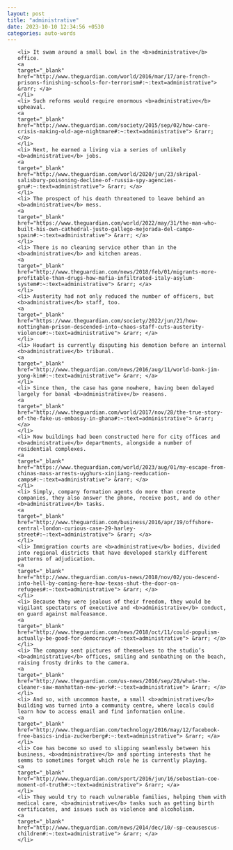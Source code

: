 ```yaml
---
layout: post
title: "administrative"
date: 2023-10-10 12:34:56 +0530
categories: auto-words
---
```

<ol>

    <li> It swam around a small bowl in the <b>administrative</b> office.
    <a 
    target="_blank" 
    href="http://www.theguardian.com/world/2016/mar/17/are-french-prisons-finishing-schools-for-terrorism#:~:text=administrative"> &rarr; </a>
    </li>
    <li> Such reforms would require enormous <b>administrative</b> upheaval.
    <a 
    target="_blank" 
    href="http://www.theguardian.com/society/2015/sep/02/how-care-crisis-making-old-age-nightmare#:~:text=administrative"> &rarr; </a>
    </li>
    <li> Next, he earned a living via a series of unlikely <b>administrative</b> jobs.
    <a 
    target="_blank" 
    href="http://www.theguardian.com/world/2020/jun/23/skripal-salisbury-poisoning-decline-of-russia-spy-agencies-gru#:~:text=administrative"> &rarr; </a>
    </li>
    <li> The prospect of his death threatened to leave behind an <b>administrative</b> mess.
    <a 
    target="_blank" 
    href="https://www.theguardian.com/world/2022/may/31/the-man-who-built-his-own-cathedral-justo-gallego-mejorada-del-campo-spain#:~:text=administrative"> &rarr; </a>
    </li>
    <li> There is no cleaning service other than in the <b>administrative</b> and kitchen areas.
    <a 
    target="_blank" 
    href="http://www.theguardian.com/news/2018/feb/01/migrants-more-profitable-than-drugs-how-mafia-infiltrated-italy-asylum-system#:~:text=administrative"> &rarr; </a>
    </li>
    <li> Austerity had not only reduced the number of officers, but <b>administrative</b> staff, too.
    <a 
    target="_blank" 
    href="https://www.theguardian.com/society/2022/jun/21/how-nottingham-prison-descended-into-chaos-staff-cuts-austerity-violence#:~:text=administrative"> &rarr; </a>
    </li>
    <li> Houdart is currently disputing his demotion before an internal <b>administrative</b> tribunal.
    <a 
    target="_blank" 
    href="http://www.theguardian.com/news/2016/aug/11/world-bank-jim-yong-kim#:~:text=administrative"> &rarr; </a>
    </li>
    <li> Since then, the case has gone nowhere, having been delayed largely for banal <b>administrative</b> reasons.
    <a 
    target="_blank" 
    href="http://www.theguardian.com/world/2017/nov/28/the-true-story-of-the-fake-us-embassy-in-ghana#:~:text=administrative"> &rarr; </a>
    </li>
    <li> Now buildings had been constructed here for city offices and <b>administrative</b> departments, alongside a number of residential complexes.
    <a 
    target="_blank" 
    href="https://www.theguardian.com/world/2023/aug/01/my-escape-from-chinas-mass-arrests-uyghurs-xinjiang-reeducation-camps#:~:text=administrative"> &rarr; </a>
    </li>
    <li> Simply, company formation agents do more than create companies, they also answer the phone, receive post, and do other <b>administrative</b> tasks.
    <a 
    target="_blank" 
    href="http://www.theguardian.com/business/2016/apr/19/offshore-central-london-curious-case-29-harley-street#:~:text=administrative"> &rarr; </a>
    </li>
    <li> Immigration courts are <b>administrative</b> bodies, divided into regional districts that have developed starkly different patterns of adjudication.
    <a 
    target="_blank" 
    href="http://www.theguardian.com/us-news/2018/nov/02/you-descend-into-hell-by-coming-here-how-texas-shut-the-door-on-refugees#:~:text=administrative"> &rarr; </a>
    </li>
    <li> Because they were jealous of their freedom, they would be vigilant spectators of executive and <b>administrative</b> conduct, on guard against malfeasance.
    <a 
    target="_blank" 
    href="http://www.theguardian.com/news/2018/oct/11/could-populism-actually-be-good-for-democracy#:~:text=administrative"> &rarr; </a>
    </li>
    <li> The company sent pictures of themselves to the studio’s <b>administrative</b> offices, smiling and sunbathing on the beach, raising frosty drinks to the camera.
    <a 
    target="_blank" 
    href="http://www.theguardian.com/us-news/2016/sep/28/what-the-cleaner-saw-manhattan-new-york#:~:text=administrative"> &rarr; </a>
    </li>
    <li> And so, with uncommon haste, a small <b>administrative</b> building was turned into a community centre, where locals could learn how to access email and find information online.
    <a 
    target="_blank" 
    href="http://www.theguardian.com/technology/2016/may/12/facebook-free-basics-india-zuckerberg#:~:text=administrative"> &rarr; </a>
    </li>
    <li> Coe has become so used to slipping seamlessly between his business, <b>administrative</b> and sporting interests that he semms to sometimes forget which role he is currently playing.
    <a 
    target="_blank" 
    href="http://www.theguardian.com/sport/2016/jun/16/sebastian-coe-moment-of-truth#:~:text=administrative"> &rarr; </a>
    </li>
    <li> They would try to reach vulnerable families, helping them with medical care, <b>administrative</b> tasks such as getting birth certificates, and issues such as violence and alcoholism.
    <a 
    target="_blank" 
    href="http://www.theguardian.com/news/2014/dec/10/-sp-ceausescus-children#:~:text=administrative"> &rarr; </a>
    </li>